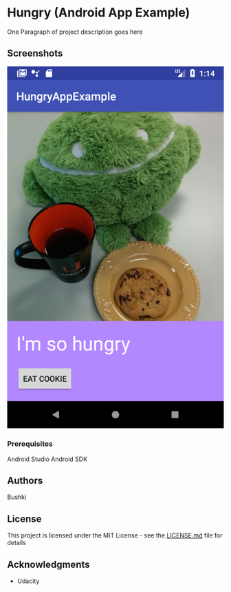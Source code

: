 # Hungry (Android App Example)

One Paragraph of project description goes here

## Screenshots
![Alt text](/screenshots/Screenshot_1526865263.png?raw=true "Hungry")


### Prerequisites

Android Studio
Android SDK

## Authors

Bushki

## License

This project is licensed under the MIT License - see the [LICENSE.md](LICENSE.md) file for details

## Acknowledgments

* Udacity
